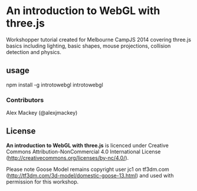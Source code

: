 # An introduction to WebGL with three.js

Workshopper tutorial created for Melbourne CampJS 2014 covering three.js basics including lighting, basic shapes, mouse projections, collision detection and physics.

## usage

npm install -g introtowebgl
introtowebgl

### Contributors

Alex Mackey (@alexjmackey)

## License

**An introduction to WebGL with three.js** is licenced under Creative Commons Attribution-NonCommercial 4.0 International License (http://creativecommons.org/licenses/by-nc/4.0/). 

Please note Goose Model remains copyright user jc1 on tf3dm.com (http://tf3dm.com/3d-model/domestic-goose-13.html) and used with permission for this workshop.